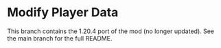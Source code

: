 # Modify Player Data

This branch contains the 1.20.4 port of the mod (no longer updated). See the main branch for the full README.
